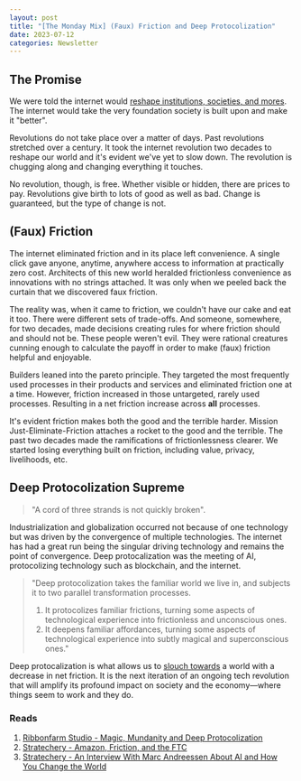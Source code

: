 ```yaml
---
layout: post
title: "[The Monday Mix] (Faux) Friction and Deep Protocolization"
date: 2023-07-12
categories: Newsletter
---
```


## The Promise

We were told the internet would [reshape institutions, societies, and mores](https://www.eff.org/cyberspace-independence). The internet would take the very foundation society is built upon and make it "better".

Revolutions do not take place over a matter of days. Past revolutions stretched over a century. It took the internet revolution two decades to reshape our world and it's evident we've yet to slow down. The revolution is chugging along and changing everything it touches.

No revolution, though, is free. Whether visible or hidden, there are prices to pay. Revolutions give birth to lots of good as well as bad. Change is guaranteed, but the type of change is not.

## (Faux) Friction

The internet eliminated friction and in its place left convenience. A single click gave anyone, anytime, anywhere access to information at practically zero cost. Architects of this new world heralded frictionless convenience as innovations with no strings attached. It was only when we peeled back the curtain that we discovered faux friction.

The reality was, when it came to friction, we couldn't have our cake and eat it too. There were different sets of trade-offs. And someone, somewhere, for two decades, made decisions creating rules for where friction should and should not be. These people weren't evil. They were rational creatures cunning enough to calculate the payoff in order to make (faux) friction helpful and enjoyable.

Builders leaned into the pareto principle. They targeted the most frequently used processes in their products and services and eliminated friction one at a time. However, friction increased in those untargeted, rarely used processes. Resulting in a net friction increase across __all__ processes.

It's evident friction makes both the good and the terrible harder. Mission Just-Eliminate-Friction attaches a rocket to the good and the terrible. The past two decades made the ramifications of frictionlessness clearer. We started losing everything built on friction, including value, privacy, livelihoods, etc.

## Deep Protocolization Supreme

> "A cord of three strands is not quickly broken".

Industrialization and globalization occurred not because of one technology but was driven by the convergence of multiple technologies. The internet has had a great run being the singular driving technology and remains the point of convergence. Deep protocalization was the meeting of AI, protocolizing technology such as blockchain, and the internet.

> "Deep protocolization takes the familiar world we live in, and subjects it to two parallel transformation processes.
> 1. It protocolizes familiar frictions, turning some aspects of technological experience into frictionless and unconscious ones.
> 2. It deepens familiar affordances, turning some aspects of technological experience into subtly magical and superconscious ones."

Deep protocalization is what allows us to [slouch towards](https://www.amazon.com/Slouching-Towards-Utopia-Economic-Twentieth-ebook/dp/B09PL63L1V) a world with a decrease in net friction. It is the next iteration of an ongoing tech revolution that will amplify its profound impact on society and the economy—where things seem to work and they do.


### Reads

1. [Ribbonfarm Studio - Magic, Mundanity and Deep Protocolization](https://studio.ribbonfarm.com/p/magic-mundanity-and-deep-protocolization)
2. [Stratechery - Amazon, Friction, and the FTC](https://stratechery.com/2023/amazon-friction-and-the-ftc/)
3. [Stratechery - An Interview With Marc Andreessen About AI and How You Change the World](https://stratechery.com/2023/an-interview-with-marc-andreessen-about-ai-and-how-you-change-the-world/)